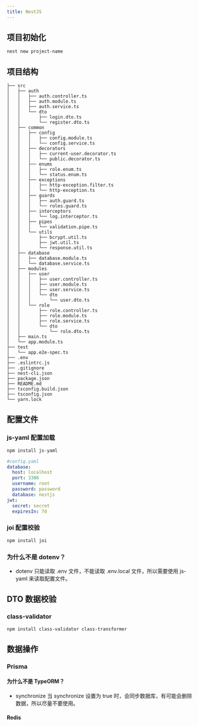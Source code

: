 ```yaml
---
title: NestJS
---
```


## 项目初始化

```bash
nest new project-name
```

## 项目结构

```text
├── src
│   ├── auth
│   │   ├── auth.controller.ts
│   │   ├── auth.module.ts
│   │   ├── auth.service.ts
│   │   └── dto
│   │       ├── login.dto.ts
│   │       └── register.dto.ts
│   ├── common
│   │   ├── config
│   │   │   ├── config.module.ts
│   │   │   └── config.service.ts
│   │   ├── decorators
│   │   │   ├── current-user.decorator.ts
│   │   │   └── public.decorator.ts
│   │   ├── enums
│   │   │   ├── role.enum.ts
│   │   │   └── status.enum.ts
│   │   ├── exceptions
│   │   │   ├── http-exception.filter.ts
│   │   │   └── http-exception.ts
│   │   ├── guards
│   │   │   ├── auth.guard.ts
│   │   │   └── roles.guard.ts
│   │   ├── interceptors
│   │   │   └── log.interceptor.ts
│   │   ├── pipes
│   │   │   └── validation.pipe.ts
│   │   └── utils
│   │       ├── bcrypt.util.ts
│   │       ├── jwt.util.ts
│   │       └── response.util.ts
│   ├── database
│   │   ├── database.module.ts
│   │   └── database.service.ts
│   ├── modules
│   │   ├── user
│   │   │   ├── user.controller.ts
│   │   │   ├── user.module.ts
│   │   │   ├── user.service.ts
│   │   │   └── dto
│   │   │       └── user.dto.ts
│   │   └── role
│   │       ├── role.controller.ts
│   │       ├── role.module.ts
│   │       ├── role.service.ts
│   │       └── dto
│   │           └── role.dto.ts
│   ├── main.ts
│   └── app.module.ts
├── test
│   └── app.e2e-spec.ts
├── .env
├── .eslintrc.js
├── .gitignore
├── nest-cli.json
├── package.json
├── README.md
├── tsconfig.build.json
├── tsconfig.json
└── yarn.lock
```

## 配置文件

### js-yaml 配置加载

```bash
npm install js-yaml
```

```yaml
#config.yaml
database:
  host: localhost
  port: 3306
  username: root
  password: password
  database: nestjs
jwt:
  secret: secret
  expiresIn: 7d
```

### joi 配置校验

```bash
npm install joi
```

### 为什么不是 dotenv？

- dotenv 只能读取 .env 文件，不能读取 .env.local 文件，所以需要使用 js-yaml 来读取配置文件。

## DTO 数据校验

### class-validator

```bash
npm install class-validator class-transformer
```

## 数据操作

### Prisma

#### 为什么不是 TypeORM？

- synchronize 当 synchronize 设置为 true 时，会同步数据库，有可能会删除数据，所以尽量不要使用。

#### Redis
